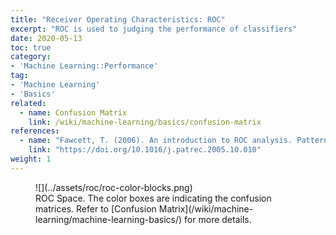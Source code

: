 ```yaml
---
title: "Receiver Operating Characteristics: ROC"
excerpt: "ROC is used to judging the performance of classifiers"
date: 2020-05-13
toc: true
category:
- 'Machine Learning::Performance'
tag:
- 'Machine Learning'
- 'Basics'
related:
  - name: Confusion Matrix
    link: /wiki/machine-learning/basics/confusion-matrix
references:
  - name: "Fawcett, T. (2006). An introduction to ROC analysis. Pattern Recognition Letters, 27(8), 861–874."
    link: "https://doi.org/10.1016/j.patrec.2005.10.010"
weight: 1
---
```


<figure markdown="1">
![](../assets/roc/roc-color-blocks.png)
<figcaption markdown="1">
ROC Space. The color boxes are indicating the confusion matrices. Refer to [Confusion Matrix](/wiki/machine-learning/machine-learning-basics/) for more details.
</figcaption>
</figure>





